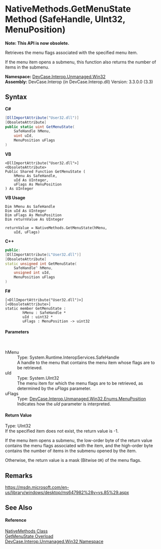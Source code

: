 # NativeMethods.GetMenuState Method (SafeHandle, UInt32, MenuPosition)
 

**Note: This API is now obsolete.**

Retrieves the menu flags associated with the specified menu item. 

 If the menu item opens a submenu, this function also returns the number of items in the submenu.

**Namespace:**&nbsp;<a href="N_DevCase_Interop_Unmanaged_Win32">DevCase.Interop.Unmanaged.Win32</a><br />**Assembly:**&nbsp;DevCase.Interop (in DevCase.Interop.dll) Version: 3.3.0.0 (3.3)

## Syntax

**C#**<br />
``` C#
[DllImportAttribute("User32.dll")]
[ObsoleteAttribute]
public static uint GetMenuState(
	SafeHandle hMenu,
	uint uId,
	MenuPosition uFlags
)
```

**VB**<br />
``` VB
<DllImportAttribute("User32.dll">]
<ObsoleteAttribute>
Public Shared Function GetMenuState ( 
	hMenu As SafeHandle,
	uId As UInteger,
	uFlags As MenuPosition
) As UInteger
```

**VB Usage**<br />
``` VB Usage
Dim hMenu As SafeHandle
Dim uId As UInteger
Dim uFlags As MenuPosition
Dim returnValue As UInteger

returnValue = NativeMethods.GetMenuState(hMenu, 
	uId, uFlags)
```

**C++**<br />
``` C++
public:
[DllImportAttribute(L"User32.dll")]
[ObsoleteAttribute]
static unsigned int GetMenuState(
	SafeHandle^ hMenu, 
	unsigned int uId, 
	MenuPosition uFlags
)
```

**F#**<br />
``` F#
[<DllImportAttribute("User32.dll")>]
[<ObsoleteAttribute>]
static member GetMenuState : 
        hMenu : SafeHandle * 
        uId : uint32 * 
        uFlags : MenuPosition -> uint32 

```


#### Parameters
&nbsp;<dl><dt>hMenu</dt><dd>Type: System.Runtime.InteropServices.SafeHandle<br />A handle to the menu that contains the menu item whose flags are to be retrieved.</dd><dt>uId</dt><dd>Type: System.UInt32<br />The menu item for which the menu flags are to be retrieved, as determined by the *uFlags* parameter.</dd><dt>uFlags</dt><dd>Type: <a href="T_DevCase_Interop_Unmanaged_Win32_Enums_MenuPosition">DevCase.Interop.Unmanaged.Win32.Enums.MenuPosition</a><br />Indicates how the *uId* parameter is interpreted.</dd></dl>

#### Return Value
Type: UInt32<br />If the specified item does not exist, the return value is -1. 

 If the menu item opens a submenu, the low-order byte of the return value contains the menu flags associated with the item, and the high-order byte contains the number of items in the submenu opened by the item. 

 Otherwise, the return value is a mask (Bitwise `OR`) of the menu flags.

## Remarks
<a href="https://msdn.microsoft.com/en-us/library/windows/desktop/ms647982%28v=vs.85%29.aspx" target="_blank">https://msdn.microsoft.com/en-us/library/windows/desktop/ms647982%28v=vs.85%29.aspx</a>

## See Also


#### Reference
<a href="T_DevCase_Interop_Unmanaged_Win32_NativeMethods">NativeMethods Class</a><br /><a href="Overload_DevCase_Interop_Unmanaged_Win32_NativeMethods_GetMenuState">GetMenuState Overload</a><br /><a href="N_DevCase_Interop_Unmanaged_Win32">DevCase.Interop.Unmanaged.Win32 Namespace</a><br />